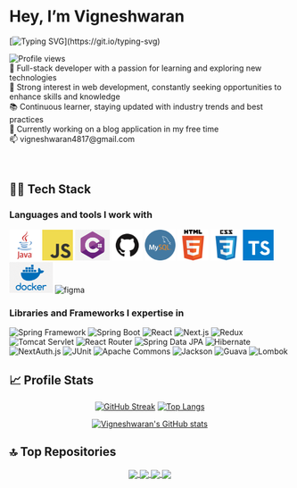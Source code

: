 <h1> Hey, I’m Vigneshwaran </h1>

<!-- <img src="./images/rishikesh-ganga.JPG" width="32%" alt="vector" align="right">  -->

[![Typing SVG](https://readme-typing-svg.herokuapp.com?font=Montserrat&color=blue&vCenter=true&lines=Full-stack+Developer+💻🌐;Curious+Learner+🌟;Coder+💻;)](https://git.io/typing-svg)

<img src="https://komarev.com/ghpvc/?username=vigneshwaran-48&style=flat-square&color=blue" alt="Profile views"/>
<div align = "left">
  🌟 Full-stack developer with a passion for learning and exploring new technologies<br>
  🚀 Strong interest in web development, constantly seeking opportunities to enhance skills and knowledge<br>
  📚 Continuous learner, staying updated with industry trends and best practices<br>
  🤖 Currently working on a blog application in my free time<br>
  📫 vigneshwaran4817@gmail.com <br> 

  </div>
<br>

</div>

<br>

## 👩‍💻 Tech Stack
### Languages and tools I work with
<div>
<img height="55" alt="java" src="./images/java-logo.png">
<img height="55" alt="javascript" src="./images/JavaScript-logo.png">
<img height="55" alt="c#" src="./images/c-sharp.png">
<img width="55" height="55" alt="github" src="./images/github-logo.png">
<img height="55" alt="mysql" src="./images/mysql-logo.png">
<img height="55" alt="html" src="https://raw.githubusercontent.com/github/explore/5c058a388828bb5fde0bcafd4bc867b5bb3f26f3/topics/html/html.png">
<img height="55" alt="css" src="https://raw.githubusercontent.com/github/explore/80688e429a7d4ef2fca1e82350fe8e3517d3494d/topics/css/css.png"> 
<img height="55" alt="typescript" src="./images/typescript-logo.png"> 
<img height="55" alt="docker" src="./images/docker-logo.png"> 
<!-- Will be in future -->
<!-- <img height="48" alt="arduino" src="https://raw.githubusercontent.com/github/explore/80688e429a7d4ef2fca1e82350fe8e3517d3494d/topics/arduino/arduino.png">  -->
<img height="45" alt="figma" src="https://upload.wikimedia.org/wikipedia/commons/thumb/3/33/Figma-logo.svg/800px-Figma-logo.svg.png">


### Libraries and Frameworks I expertise in
![Spring Framework](https://img.shields.io/badge/Spring_Framework-green.svg?style=for-the-badge&logo=Spring&logoColor=white)
![Spring Boot](https://img.shields.io/badge/Spring_Boot-green.svg?style=for-the-badge&logo=SpringBoot&logoColor=white)
![React](https://img.shields.io/badge/React-61DAFB.svg?style=for-the-badge&logo=React&logoColor=white)
![Next.js](https://img.shields.io/badge/Next.js-000000.svg?style=for-the-badge&logo=Next.js&logoColor=white)
![Redux](https://img.shields.io/badge/Redux-764ABC.svg?style=for-the-badge&logo=Redux&logoColor=white)
![Tomcat Servlet](https://img.shields.io/badge/Tomcat_Servlet-F8DC75.svg?style=for-the-badge&logo=Apache&logoColor=white)
![React Router](https://img.shields.io/badge/React_Router-CA4245.svg?style=for-the-badge&logo=React-Router&logoColor=white)
![Spring Data JPA](https://img.shields.io/badge/Spring_Data_JPA-6DB33F.svg?style=for-the-badge&logo=Spring&logoColor=white)
![Hibernate](https://img.shields.io/badge/Hibernate-lightblue.svg?style=for-the-badge&logo=Hibernate&logoColor=white)
![NextAuth.js](https://img.shields.io/badge/NextAuth.js-000000.svg?style=for-the-badge&logo=Next.js&logoColor=white)
![JUnit](https://img.shields.io/badge/JUnit-orange.svg?style=for-the-badge&logo=JUnit&logoColor=white)
![Apache Commons](https://img.shields.io/badge/Apache_Commons-red.svg?style=for-the-badge&logo=Apache&logoColor=white)
![Jackson](https://img.shields.io/badge/Jackson-royalblue.svg?style=for-the-badge&logo=JSON&logoColor=white)
![Guava](https://img.shields.io/badge/Guava-lightgreen.svg?style=for-the-badge&logo=Google&logoColor=white)
![Lombok](https://img.shields.io/badge/Lombok-blue.svg?style=for-the-badge&logo=Lombok&logoColor=white)


## 📈 Profile Stats
<div align = "center">
  
[![GitHub Streak](http://github-readme-streak-stats.herokuapp.com?user=vigneshwaran-48&theme=transparent&hide_border=true)](https://git.io/streak-stats)           [![Top Langs](https://github-readme-stats.vercel.app/api/top-langs/?username=vigneshwaran-48&layout=compact&theme=transparent&hide_border=true)](https://github.com/vigneshwaran-48/github-readme-stats)

[![Vigneshwaran's GitHub stats](https://github-readme-stats.vercel.app/api?username=vigneshwaran-48&show_icons=true&theme=transparent&hide_border=true&hide_title=true)](https://github.com/vigneshwaran-48)
</p>
  </div>

## 🔝 Top Repositories
<div align = "center">
<a href="https://github.com/vigneshwaran-48/blog">
  <img align="center" src="https://github-readme-stats.vercel.app/api/pin/?username=vigneshwaran-48&repo=blog&theme=transparent" />
</a>
<a href="https://github.com/vigneshwaran-48/blog-app">
  <img align="center" src="https://github-readme-stats.vercel.app/api/pin/?username=vigneshwaran-48&repo=blog-app&theme=transparent" />
</a>
<a href="https://github.com/vigneshwaran-48/TaskManager">
  <img align="center" src="https://github-readme-stats.vercel.app/api/pin/?username=vigneshwaran-48&repo=TaskManager&theme=transparent" />
</a>
<a href="https://github.com/vigneshwaran-48/TaskManagerUI">
  <img align="center" src="https://github-readme-stats.vercel.app/api/pin/?username=vigneshwaran-48&repo=TaskManagerUI&theme=transparent" />
</a>
</div>
